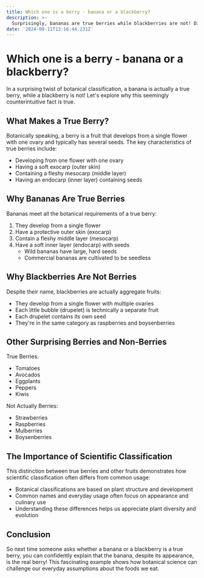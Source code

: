 ```yaml
---
title: Which one is a berry - banana or a blackberry?
description: >-
  Surprisingly, bananas are true berries while blackberries are not! Discover the fascinating botanical truth about these fruits and why appearances can be deceiving.
date: '2024-08-11T13:16:44.231Z'
---
```

# Which one is a berry - banana or a blackberry?

In a surprising twist of botanical classification, a banana is actually a true berry, while a blackberry is not! Let's explore why this seemingly counterintuitive fact is true.

## What Makes a True Berry?

Botanically speaking, a berry is a fruit that develops from a single flower with one ovary and typically has several seeds. The key characteristics of true berries include:
- Developing from one flower with one ovary
- Having a soft exocarp (outer skin)
- Containing a fleshy mesocarp (middle layer)
- Having an endocarp (inner layer) containing seeds

## Why Bananas Are True Berries

Bananas meet all the botanical requirements of a true berry:
1. They develop from a single flower
2. Have a protective outer skin (exocarp)
3. Contain a fleshy middle layer (mesocarp)
4. Have a soft inner layer (endocarp) with seeds
   - Wild bananas have large, hard seeds
   - Commercial bananas are cultivated to be seedless

## Why Blackberries Are Not Berries

Despite their name, blackberries are actually aggregate fruits:
- They develop from a single flower with multiple ovaries
- Each little bubble (drupelet) is technically a separate fruit
- Each drupelet contains its own seed
- They're in the same category as raspberries and boysenberries

## Other Surprising Berries and Non-Berries

True Berries:
- Tomatoes
- Avocados
- Eggplants
- Peppers
- Kiwis

Not Actually Berries:
- Strawberries
- Raspberries
- Mulberries
- Boysenberries

## The Importance of Scientific Classification

This distinction between true berries and other fruits demonstrates how scientific classification often differs from common usage:
- Botanical classifications are based on plant structure and development
- Common names and everyday usage often focus on appearance and culinary use
- Understanding these differences helps us appreciate plant diversity and evolution

## Conclusion

So next time someone asks whether a banana or a blackberry is a true berry, you can confidently explain that the banana, despite its appearance, is the real berry! This fascinating example shows how botanical science can challenge our everyday assumptions about the foods we eat.
